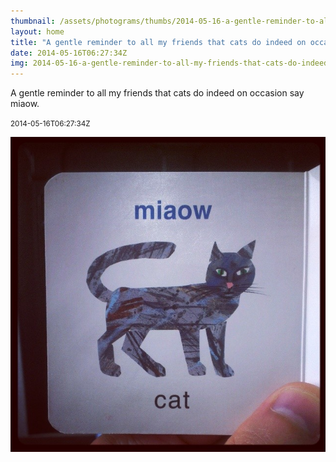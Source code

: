 ```yaml
---
thumbnail: /assets/photograms/thumbs/2014-05-16-a-gentle-reminder-to-all-my-friends-that-cats-do-indeed-on-occasion-say-miaow-.jpg
layout: home
title: "A gentle reminder to all my friends that cats do indeed on occasion say miaow."
date: 2014-05-16T06:27:34Z
img: 2014-05-16-a-gentle-reminder-to-all-my-friends-that-cats-do-indeed-on-occasion-say-miaow-.jpg
---
```


A gentle reminder to all my friends that cats do indeed on occasion say miaow.

<small>2014-05-16T06:27:34Z</small>

![A gentle reminder to all my friends that cats do indeed on occasion say miaow.](2014-05-16-a-gentle-reminder-to-all-my-friends-that-cats-do-indeed-on-occasion-say-miaow-.jpg)
